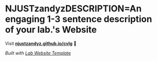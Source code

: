 
# NJUSTzandyzDESCRIPTION=An engaging 1-3 sentence description of your lab.'s Website

Visit **[njustzandyz.github.io/cvlg](https://njustzandyz.github.io/cvlg)** 🚀

_Built with [Lab Website Template](https://greene-lab.gitbook.io/lab-website-template-docs)_
